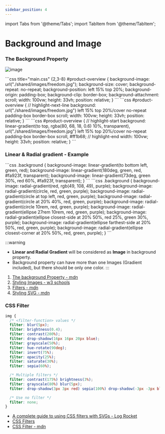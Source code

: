 ```yaml
---
sidebar_position: 4
---
```


import Tabs from '@theme/Tabs';
import TabItem from '@theme/TabItem';

# Background and Image

### The Background Property
![image](https://github.com/actionanand/wiki/assets/46064269/509f5172-d6b3-4229-b05a-2bf9691e6188)

<Tabs>
  <TabItem value="background" label="Background">
    ```css title="main.css" {2,3-8}
    #product-overview {
      background-image: url("./shared/images/freedom.jpg");
      background-size: cover;
      background-repeat: no-repeat;
      background-position: left 15% top 20%;
      background-origin: padding-box;
      background-clip: border-box;
      background-attachment: scroll; 
      width: 100vw;
      height: 33vh;
      position: relative;
    }
    ```
  </TabItem>
  <TabItem value="background-short" label="Background Shorthand">
    ```css
    #product-overview {
      // highlight-next-line
      background: url("./shared/images/freedom.jpg") left 15% top 20%/cover no-repeat padding-box border-box scroll;
      width: 100vw;
      height: 33vh;
      position: relative;
    }
    ```
  </TabItem>
  <TabItem value="background-backup" label="Background with Backup color">
    ```css
    #product-overview {
      // highlight-start
      background: linear-gradient(to top, rgba(80, 68, 18, 0.6) 10%, transparent), url("./shared/images/freedom.jpg") left 15% top 20%/cover no-repeat padding-box border-box scroll, #ff1b68;
      // highlight-end
      width: 100vw;
      height: 33vh;
      position: relative;
    }
    ```
  </TabItem>
</Tabs>

### Linear & Radial gradient - Example

<Tabs>
  <TabItem value="linear" label="Linear Gradient">
  ```css
  .background {
    background-image: linear-gradient(to bottom left, green, red);
    background-image: linear-gradient(180deg, green, red, #fa923f, transparent);
    background-image: linear-gradient(73deg, green 30%, red 60%, #fa923f, transparent); 
  }
  ```
  </TabItem>
  <TabItem value="radial" label="Radial Gradient">
  ```css
  .background {
    background-image: radial-gradient(red, rgb(49, 108, 49), purple);
    background-image: radial-gradient(circle, red, green, purple);
    background-image: radial-gradient(circle at top left, red, green, purple);
    background-image: radial-gradient(circle at 20% 40%, red, green, purple);
    background-image: radial-gradient(circle 10rem, red, green, purple);
    background-image: radial-gradient(ellipse 27rem 10rem, red, green, purple);
    background-image: radial-gradient(ellipse closest-side at 20% 50%, red 25%, green 30%, purple);
    background-image: radial-gradient(ellipse farthest-side at 20% 50%, red, green, purple);
    background-image: radial-gradient(ellipse closest-corner at 20% 50%, red, green, purple); 
  }
  ```
  </TabItem>
</Tabs>


:::warning
* **Linear and Radial Gradient** will be considered as **Image** in background property. 
* Background property can have more than one Images (Gradient included), but there should be only one color.
:::

1. [The background Property - mdn](https://developer.mozilla.org/en-US/docs/Web/CSS/background)
2. [Styling Images - w3 schools](https://www.w3schools.com/css/css3_images.asp)
3. [Filters - mdn](https://developer.mozilla.org/en-US/docs/Web/CSS/filter)
4. [Styling SVG - mdn](https://developer.mozilla.org/en-US/docs/Web/SVG/Tutorial/SVG_and_CSS)

### CSS Filter

```css
img {
  /* <filter-function> values */
  filter: blur(5px);
  filter: brightness(0.4);
  filter: contrast(200%);
  filter: drop-shadow(16px 16px 20px blue);
  filter: grayscale(50%);
  filter: hue-rotate(90deg);
  filter: invert(75%);
  filter: opacity(25%);
  filter: saturate(30%);
  filter: sepia(60%);

  /* Multiple filters */
  filter: contrast(175%) brightness(3%);
  filter: grayscale(80%) blur(5px);
  filter: drop-shadow(3px 3px red) sepia(100%) drop-shadow(-3px -3px blue);

  /* Use no filter */
  filter: none;
}
```

* [A complete guide to using CSS filters with SVGs - Log Rocket](https://blog.logrocket.com/complete-guide-using-css-filters-svgs/)
* [CSS Filters](https://web.dev/learn/css/filters)
* [CSS Filter - mdn](https://developer.mozilla.org/en-US/docs/Web/CSS/filter)
